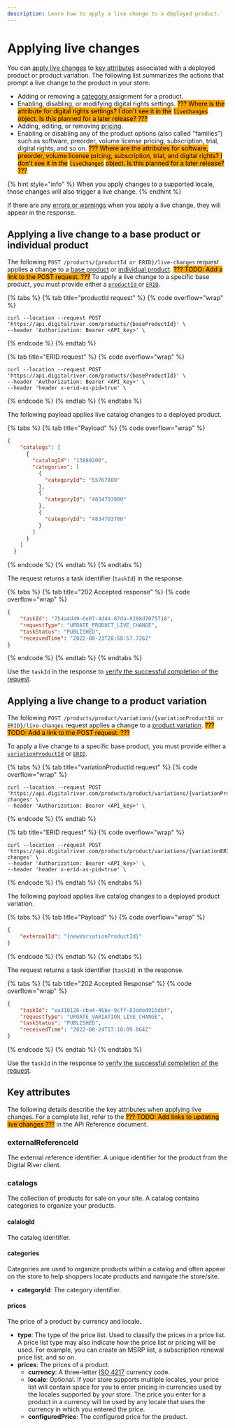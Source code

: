 ```yaml
---
description: Learn how to apply a live change to a deployed product.
---
```


# Applying live changes

You can [apply live changes](applying-live-changes.md#applying-a-live-change-to-a-base-product) to [key attributes](applying-live-changes.md#key-attributes) associated with a deployed product or product variation. The following list summarizes the actions that prompt a live change to the product in your store:&#x20;

* Adding or removing a [category ](applying-live-changes.md#categories)assignment for a product.
* Enabling, disabling, or modifying digital rights settings. <mark style="background-color:orange;">??? Where is the attribute for digital rights settings? I don't see it in the</mark> <mark style="background-color:orange;"></mark><mark style="background-color:orange;">`liveChanges`</mark> <mark style="background-color:orange;"></mark><mark style="background-color:orange;">object. Is this planned for a later release? ???</mark>
* Adding, editing, or removing [pricing](applying-live-changes.md#prices).&#x20;
* Enabling or disabling any of the product options (also called "families") such as software, preorder, volume license pricing, subscription, trial, digital rights, and so on. <mark style="background-color:orange;">??? Where are the attributes for software, preorder, volume license pricing, subscription, trial, and digital rights? I don't see it in the</mark> <mark style="background-color:orange;"></mark><mark style="background-color:orange;">`liveChanges`</mark> <mark style="background-color:orange;"></mark><mark style="background-color:orange;">object. Is this planned for a later release? ???</mark>

{% hint style="info" %}
When you apply changes to a supported locale, those changes will also trigger a live change.
{% endhint %}

If there are any [errors or warnings](../../error-codes/product-admin-api-error-format/warning-objects.md#live-change-warnings) when you apply a live change, they will appear in the response.

## Applying a live change to a base product or individual product

The following `POST /products/{productId or ERID}/live-changes` request applies a change to a [base product](../administrator-browser-experience/product-basics/product-types.md#base-product) or [individual product](../administrator-browser-experience/product-basics/product-types.md#individual-product). <mark style="background-color:orange;">??? TODO: Add a link to the POST request. ???</mark> To apply a live change to a specific base product, you must provide either a [`productId` ](../administrator-browser-experience/product-basics/unique-product-identifier.md#product-identifier)or [`ERID`](../administrator-browser-experience/product-basics/unique-product-identifier.md#external-reference-identifier-erid).

{% tabs %}
{% tab title="productId request" %}
{% code overflow="wrap" %}
```http
curl --location --request POST 'https://api.digitalriver.com/products/{baseProductId}' \
--header 'Authorization: Bearer <API_key>' \
```
{% endcode %}
{% endtab %}

{% tab title="ERID request" %}
{% code overflow="wrap" %}
```http
curl --location --request POST 'https://api.digitalriver.com/products/{baseProductId}' \
--header 'Authorization: Bearer <API_key>' \
--header 'header x-erid-as-pid=true' \
```
{% endcode %}
{% endtab %}
{% endtabs %}

The following payload applies live catalog changes to a deployed product.

{% tabs %}
{% tab title="Payload" %}
{% code overflow="wrap" %}
```json
{
    "catalogs": [
      {
        "catalogId": "13889200",
        "categories": [
          {
            "categoryId": "55767800"
          },
          {
            "categoryId": "4834703900"
          },
          {
            "categoryId": "4834703700"
          }
        ]
      }
    ]
  }
```
{% endcode %}
{% endtab %}
{% endtabs %}

The request returns a task identifier (`taskId`) in the response.&#x20;

{% tabs %}
{% tab title="202 Accepted response" %}
{% code overflow="wrap" %}
```json
{
    "taskId": "754a4d49-6e07-4d44-87da-8288d7075718",
    "requestType": "UPDATE_PRODUCT_LIVE_CHANGE",
    "taskStatus": "PUBLISHED",
    "receivedTime": "2022-08-23T20:58:57.726Z"
}
```
{% endcode %}
{% endtab %}
{% endtabs %}

Use the `taskId` in the response to [verify the successful completion of the request](verifying-the-successful-completion-of-a-request.md).

## Applying a live change to a product variation

The following `POST /products/product/variations/{variationProductId or ERID}/live-changes` request applies a change to a [product variation](../administrator-browser-experience/product-basics/product-types.md#product-variations). <mark style="background-color:orange;">??? TODO: Add a link to the POST request. ???</mark>

To apply a live change to a specific base product, you must provide either a  [`variationProductId`](../administrator-browser-experience/product-basics/unique-product-identifier.md#product-identifier) or [`ERID`](../administrator-browser-experience/product-basics/unique-product-identifier.md#external-reference-identifier-erid).

{% tabs %}
{% tab title="variationProductId request" %}
{% code overflow="wrap" %}
```http
curl --location --request POST 'https://api.digitalriver.com/products/product/variations/{variationProductId}/live-changes' \
--header 'Authorization: Bearer <API_key>' \
```
{% endcode %}
{% endtab %}

{% tab title="ERID request" %}
{% code overflow="wrap" %}
```http
curl --location --request POST 'https://api.digitalriver.com/products/product/variations/{variationERID}/live-changes' \
--header 'Authorization: Bearer <API_key>' \
--header 'header x-erid-as-pid=true' \
```
{% endcode %}
{% endtab %}
{% endtabs %}

The following payload applies live catalog changes to a deployed product variation.

{% tabs %}
{% tab title="Payload" %}
{% code overflow="wrap" %}
```json
{
    "externalId": "{newVariationProductId}"
}
```
{% endcode %}
{% endtab %}
{% endtabs %}

The request returns a task identifier (`taskId`) in the response.&#x20;

{% tabs %}
{% tab title="202 Accepted Response" %}
{% code overflow="wrap" %}
```json
{
    "taskId": "ea310126-cba4-46be-9cff-82dded915dbf",
    "requestType": "UPDATE_VARIATION_LIVE_CHANGE",
    "taskStatus": "PUBLISHED",
    "receivedTime": "2022-08-24T17:10:09.864Z"
}
```
{% endcode %}
{% endtab %}
{% endtabs %}

Use the `taskId` in the response to [verify the successful completion of the request](verifying-the-successful-completion-of-a-request.md).

## Key attributes

The following details describe the key attributes when applying live changes. For a complete list, refer to the <mark style="background-color:orange;">??? TODO: Add links to updating live changes ???</mark> in the API Reference document.

### externalReferenceId

The external reference identifier. A unique identifier for the product from the Digital River client.

### catalogs

The collection of products for sale on your site. A catalog contains categories to organize your products.

#### calalogId

The catalog identifier.

#### categories

Categories are used to organize products within a catalog and often appear on the store to help shoppers locate products and navigate the store/site.

* **categoryId**: The category identifier.

#### prices

The price of a product by currency and locale.

* **type**: The type of the price list. Used to classify the prices in a price list. A price list type may also indicate how the price list or pricing will be used. For example, you can create an MSRP list, a subscription renewal price list, and so on.
* **prices**: The prices of a product.&#x20;
  * **currency**: A three-letter [ISO 4217](https://www.xe.com/iso4217.php) currency code.
  * **locale**: Optional. If your store supports multiple locales, your price list will contain space for you to enter pricing in currencies used by the locales supported by your store. The price you enter for a product in a currency will be used by any locale that uses the currency in which you entered the price.
  * **configuredPrice**: The configured price for the product.
